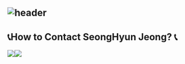 <div align="left">
  
![header](https://capsule-render.vercel.app/api?type=waving&color=timeGradient&text=Welcome%20to%20SeongHyun's%20GitHub%20👋&animation=twinkling&fontSize=35&fontAlignY=40&fontAlign=70&height=250)
---

 
## 📞How to Contact SeongHyun Jeong? 📞
<div style="display:flex; flex-direction:row;">
    <a href="https://www.instagram.com/sean5030/">
        <img src="https://img.shields.io/badge/Instagram-E4405F?style=for-the-badge&logo=Instagram&logoColor=white"> 
    </a>
    <a href="mailto:sean3080211@gmail.com">
        <img src="https://img.shields.io/badge/Gmail-EA4335?style=for-the-badge&logo=Gmail&logoColor=white"> 
    </a>
</div><br>

</div><br>
</div>
